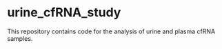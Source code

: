 # urine_cfRNA_study
This repository contains code for the analysis of urine and plasma cfRNA samples. 
